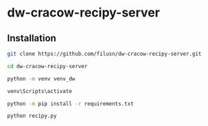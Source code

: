 # dw-cracow-recipy-server

## Installation

```bash
git clone https://github.com/filusn/dw-cracow-recipy-server.git
```
```bash
cd dw-cracow-recipy-server
```

```bash
python -m venv venv_dw
```

```bash
venv\Scripts\activate
```

```bash
python -m pip install -r requirements.txt
```

```bash
python recipy.py
```
